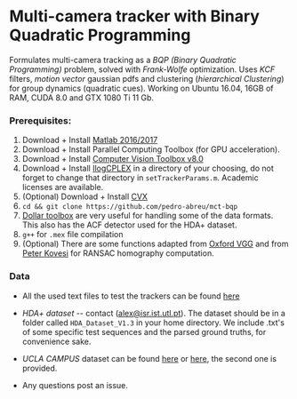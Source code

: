 # Multi-camera tracker with Binary Quadratic Programming

Formulates multi-camera tracking as a *BQP (Binary Quadratic Programming)* problem, solved with *Frank-Wolfe* optimization. Uses *KCF* filters, *motion vector* gaussian pdfs and clustering (*hierarchical Clustering*) for group dynamics (quadratic cues).
Working on Ubuntu 16.04, 16GB of RAM, CUDA 8.0 and GTX 1080 Ti 11 Gb.

### Prerequisites:

1. Download + Install [Matlab 2016/2017](https://www.mathworks.com/downloads/)
2. Download + Install Parallel Computing Toolbox (for GPU acceleration).
3. Download + Install [Computer Vision Toolbox v8.0](https://www.mathworks.com/products/computer-vision.html)
4. Download + Install [IlogCPLEX](https://ibm.onthehub.com/WebStore/OfferingDetails.aspx?o=9b4eadea-9776-e611-9421-b8ca3a5db7a1) in a directory of your choosing, do not forget to change that directory in `setTrackerParams.m`. Academic licenses are available.
5. (Optional) Download + Install [CVX](http://cvxr.com/cvx/doc/install.html)
6. `cd && git clone https://github.com/pedro-abreu/mct-bqp`
7. [Dollar toolbox](https://github.com/pdollar/toolbox) are very useful for handling some of the data formats. This also has the ACF detector used for the HDA+ dataset.
8. `g++` for `.mex` file compilation
10. (Optional) There are some functions adapted from [Oxford VGG](http://www.robots.ox.ac.uk/~vgg/hzbook/code/) and from [Peter Kovesi](http://www.peterkovesi.com/matlabfns/) for RANSAC homography computation.

### Data

* All the used text files to test the trackers can be found [here](https://drive.google.com/drive/folders/1rMIsHtYdiJKqvP191rhEX01fbp5Akgu_)

<!--* *Campus II* -- contact (acfbarata88@gmail.com). However, the original dataset is unlabeled. We provide a small sequence that is labeled, so we can evaluate the tracker. -->

* *HDA+ dataset* -- contact (alex@isr.ist.utl.pt). The dataset should be in a folder called `HDA_Dataset_V1.3` in your home directory. We include .txt's of some specific test sequences and the parsed ground truths, for convenience sake.

* *UCLA CAMPUS* dataset can be found [here](https://bitbucket.org/merayxu/multiview-object-tracking-dataset) or [here](https://drive.google.com/drive/folders/1_uUvdMRjd6a0xXLX67UsRhcv7wND8PZ0?usp=sharing), the second one is provided.

* Any questions post an issue.
